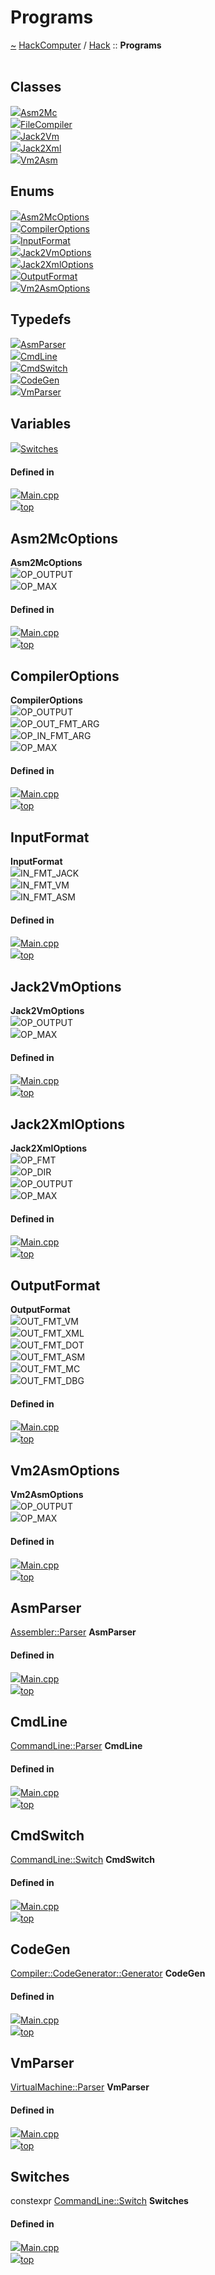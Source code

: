 <a id="programs"></a>
<h1>Programs</h1>
<a id="namespacehack_1_1programs"></a>
<a href="https://github.com/CharlesCarley/HackComputer#~">~</a>
<a href="index.md#index">HackComputer</a>
<span class="inline-text">/</span>
<a href="namespaceHack.md#hack">Hack</a>
<span class="inline-text">::</span>
<span class="bold-text"><b>Programs</b></span>
<br/>
<br/>
<a id="classes"></a>
<h2>Classes</h2>
<div class="icon-link">
<img src="../images/class.svg"/><a href="classHack_1_1Programs_1_1Asm2Mc.md#asm2mc">Asm2Mc</a>
</div>
<div class="icon-link">
<img src="../images/class.svg"/><a href="classHack_1_1Programs_1_1FileCompiler.md#filecompiler">FileCompiler</a>
</div>
<div class="icon-link">
<img src="../images/class.svg"/><a href="classHack_1_1Programs_1_1Jack2Vm.md#jack2vm">Jack2Vm</a>
</div>
<div class="icon-link">
<img src="../images/class.svg"/><a href="classHack_1_1Programs_1_1Jack2Xml.md#jack2xml">Jack2Xml</a>
</div>
<div class="icon-link">
<img src="../images/class.svg"/><a href="classHack_1_1Programs_1_1Vm2Asm.md#vm2asm">Vm2Asm</a>
</div>
<a id="enums"></a>
<h2>Enums</h2>
<span class="icon-list-item"><a href="#asm2mcoptions" class="icon-list-item"><img src="../images/class.svg" class="icon-list-item"/><span class="icon-list-item">Asm2McOptions</span>
</a>
</span>
<br/>
<span class="icon-list-item"><a href="#compileroptions" class="icon-list-item"><img src="../images/class.svg" class="icon-list-item"/><span class="icon-list-item">CompilerOptions</span>
</a>
</span>
<br/>
<span class="icon-list-item"><a href="#inputformat" class="icon-list-item"><img src="../images/class.svg" class="icon-list-item"/><span class="icon-list-item">InputFormat</span>
</a>
</span>
<br/>
<span class="icon-list-item"><a href="#jack2vmoptions" class="icon-list-item"><img src="../images/class.svg" class="icon-list-item"/><span class="icon-list-item">Jack2VmOptions</span>
</a>
</span>
<br/>
<span class="icon-list-item"><a href="#jack2xmloptions" class="icon-list-item"><img src="../images/class.svg" class="icon-list-item"/><span class="icon-list-item">Jack2XmlOptions</span>
</a>
</span>
<br/>
<span class="icon-list-item"><a href="#outputformat" class="icon-list-item"><img src="../images/class.svg" class="icon-list-item"/><span class="icon-list-item">OutputFormat</span>
</a>
</span>
<br/>
<span class="icon-list-item"><a href="#vm2asmoptions" class="icon-list-item"><img src="../images/class.svg" class="icon-list-item"/><span class="icon-list-item">Vm2AsmOptions</span>
</a>
</span>
<br/>
<a id="typedefs"></a>
<h2>Typedefs</h2>
<span class="icon-list-item"><a href="#asmparser" class="icon-list-item"><img src="../images/class.svg" class="icon-list-item"/><span class="icon-list-item">AsmParser</span>
</a>
</span>
<br/>
<span class="icon-list-item"><a href="#cmdline" class="icon-list-item"><img src="../images/class.svg" class="icon-list-item"/><span class="icon-list-item">CmdLine</span>
</a>
</span>
<br/>
<span class="icon-list-item"><a href="#cmdswitch" class="icon-list-item"><img src="../images/class.svg" class="icon-list-item"/><span class="icon-list-item">CmdSwitch</span>
</a>
</span>
<br/>
<span class="icon-list-item"><a href="#codegen" class="icon-list-item"><img src="../images/class.svg" class="icon-list-item"/><span class="icon-list-item">CodeGen</span>
</a>
</span>
<br/>
<span class="icon-list-item"><a href="#vmparser" class="icon-list-item"><img src="../images/class.svg" class="icon-list-item"/><span class="icon-list-item">VmParser</span>
</a>
</span>
<br/>
<a id="variables"></a>
<h2>Variables</h2>
<span class="icon-list-item"><a href="#switches" class="icon-list-item"><img src="../images/class.svg" class="icon-list-item"/><span class="icon-list-item">Switches</span>
</a>
</span>
<br/>
<a id="defined-in"></a>
<h4>Defined in</h4>
<span class="icon-list-item"><a href="https://github.com/CharlesCarley/HackComputer/blob/master/Source/Assembler/Main.cpp#L32" class="icon-list-item"><img src="../images/file.svg" class="icon-list-item"/><span class="icon-list-item">Main.cpp</span>
</a>
</span>
<br/>
<span class="icon-list-item"><a href="#programs" class="icon-list-item"><img src="../images/jumpToTop.svg" class="icon-list-item"/><span class="icon-list-item">top</span>
</a>
</span>
<a id="asm2mcoptions"></a>
<h2>Asm2McOptions</h2>
<span class="bold-text"><b>Asm2McOptions</b></span>
<br/>
<a id="op_output"></a>
<div class="paragraph">
<span class="paragraph"><img src="../images/enum.svg"/><span class="inline-text">OP_OUTPUT</span>
</span>
</div>
<a id="op_max"></a>
<div class="paragraph">
<span class="paragraph"><img src="../images/enum.svg"/><span class="inline-text">OP_MAX</span>
</span>
</div>
<a id="op_output"></a>
<a id="op_max"></a>
<a id="defined-in"></a>
<h4>Defined in</h4>
<span class="icon-list-item"><a href="https://github.com/CharlesCarley/HackComputer/blob/master/Source/Assembler/Main.cpp#L34" class="icon-list-item"><img src="../images/file.svg" class="icon-list-item"/><span class="icon-list-item">Main.cpp</span>
</a>
</span>
<br/>
<span class="icon-list-item"><a href="#programs" class="icon-list-item"><img src="../images/jumpToTop.svg" class="icon-list-item"/><span class="icon-list-item">top</span>
</a>
</span>
<br/>
<a id="compileroptions"></a>
<h2>CompilerOptions</h2>
<span class="bold-text"><b>CompilerOptions</b></span>
<br/>
<a id="op_output"></a>
<div class="paragraph">
<span class="paragraph"><img src="../images/enum.svg"/><span class="inline-text">OP_OUTPUT</span>
</span>
</div>
<a id="op_out_fmt_arg"></a>
<div class="paragraph">
<span class="paragraph"><img src="../images/enum.svg"/><span class="inline-text">OP_OUT_FMT_ARG</span>
</span>
</div>
<a id="op_in_fmt_arg"></a>
<div class="paragraph">
<span class="paragraph"><img src="../images/enum.svg"/><span class="inline-text">OP_IN_FMT_ARG</span>
</span>
</div>
<a id="op_max"></a>
<div class="paragraph">
<span class="paragraph"><img src="../images/enum.svg"/><span class="inline-text">OP_MAX</span>
</span>
</div>
<a id="op_output"></a>
<a id="op_out_fmt_arg"></a>
<a id="op_in_fmt_arg"></a>
<a id="op_max"></a>
<a id="defined-in"></a>
<h4>Defined in</h4>
<span class="icon-list-item"><a href="https://github.com/CharlesCarley/HackComputer/blob/master/Source/Compiler/Compiler/Main.cpp#L56" class="icon-list-item"><img src="../images/file.svg" class="icon-list-item"/><span class="icon-list-item">Main.cpp</span>
</a>
</span>
<br/>
<span class="icon-list-item"><a href="#programs" class="icon-list-item"><img src="../images/jumpToTop.svg" class="icon-list-item"/><span class="icon-list-item">top</span>
</a>
</span>
<br/>
<a id="inputformat"></a>
<h2>InputFormat</h2>
<span class="bold-text"><b>InputFormat</b></span>
<br/>
<a id="in_fmt_jack"></a>
<div class="paragraph">
<span class="paragraph"><img src="../images/enum.svg"/><span class="inline-text">IN_FMT_JACK</span>
</span>
</div>
<a id="in_fmt_vm"></a>
<div class="paragraph">
<span class="paragraph"><img src="../images/enum.svg"/><span class="inline-text">IN_FMT_VM</span>
</span>
</div>
<a id="in_fmt_asm"></a>
<div class="paragraph">
<span class="paragraph"><img src="../images/enum.svg"/><span class="inline-text">IN_FMT_ASM</span>
</span>
</div>
<a id="in_fmt_jack"></a>
<a id="in_fmt_vm"></a>
<a id="in_fmt_asm"></a>
<a id="defined-in"></a>
<h4>Defined in</h4>
<span class="icon-list-item"><a href="https://github.com/CharlesCarley/HackComputer/blob/master/Source/Compiler/Compiler/Main.cpp#L39" class="icon-list-item"><img src="../images/file.svg" class="icon-list-item"/><span class="icon-list-item">Main.cpp</span>
</a>
</span>
<br/>
<span class="icon-list-item"><a href="#programs" class="icon-list-item"><img src="../images/jumpToTop.svg" class="icon-list-item"/><span class="icon-list-item">top</span>
</a>
</span>
<br/>
<a id="jack2vmoptions"></a>
<h2>Jack2VmOptions</h2>
<span class="bold-text"><b>Jack2VmOptions</b></span>
<br/>
<a id="op_output"></a>
<div class="paragraph">
<span class="paragraph"><img src="../images/enum.svg"/><span class="inline-text">OP_OUTPUT</span>
</span>
</div>
<a id="op_max"></a>
<div class="paragraph">
<span class="paragraph"><img src="../images/enum.svg"/><span class="inline-text">OP_MAX</span>
</span>
</div>
<a id="op_output"></a>
<a id="op_max"></a>
<a id="defined-in"></a>
<h4>Defined in</h4>
<span class="icon-list-item"><a href="https://github.com/CharlesCarley/HackComputer/blob/master/Source/Compiler/Generator/Main.cpp#L36" class="icon-list-item"><img src="../images/file.svg" class="icon-list-item"/><span class="icon-list-item">Main.cpp</span>
</a>
</span>
<br/>
<span class="icon-list-item"><a href="#programs" class="icon-list-item"><img src="../images/jumpToTop.svg" class="icon-list-item"/><span class="icon-list-item">top</span>
</a>
</span>
<br/>
<a id="jack2xmloptions"></a>
<h2>Jack2XmlOptions</h2>
<span class="bold-text"><b>Jack2XmlOptions</b></span>
<br/>
<a id="op_fmt"></a>
<div class="paragraph">
<span class="paragraph"><img src="../images/enum.svg"/><span class="inline-text">OP_FMT</span>
</span>
</div>
<a id="op_dir"></a>
<div class="paragraph">
<span class="paragraph"><img src="../images/enum.svg"/><span class="inline-text">OP_DIR</span>
</span>
</div>
<a id="op_output"></a>
<div class="paragraph">
<span class="paragraph"><img src="../images/enum.svg"/><span class="inline-text">OP_OUTPUT</span>
</span>
</div>
<a id="op_max"></a>
<div class="paragraph">
<span class="paragraph"><img src="../images/enum.svg"/><span class="inline-text">OP_MAX</span>
</span>
</div>
<a id="op_fmt"></a>
<a id="op_dir"></a>
<a id="op_output"></a>
<a id="op_max"></a>
<a id="defined-in"></a>
<h4>Defined in</h4>
<span class="icon-list-item"><a href="https://github.com/CharlesCarley/HackComputer/blob/master/Source/Compiler/Analyzer/Main.cpp#L37" class="icon-list-item"><img src="../images/file.svg" class="icon-list-item"/><span class="icon-list-item">Main.cpp</span>
</a>
</span>
<br/>
<span class="icon-list-item"><a href="#programs" class="icon-list-item"><img src="../images/jumpToTop.svg" class="icon-list-item"/><span class="icon-list-item">top</span>
</a>
</span>
<br/>
<a id="outputformat"></a>
<h2>OutputFormat</h2>
<span class="bold-text"><b>OutputFormat</b></span>
<br/>
<a id="out_fmt_vm"></a>
<div class="paragraph">
<span class="paragraph"><img src="../images/enum.svg"/><span class="inline-text">OUT_FMT_VM</span>
</span>
</div>
<a id="out_fmt_xml"></a>
<div class="paragraph">
<span class="paragraph"><img src="../images/enum.svg"/><span class="inline-text">OUT_FMT_XML</span>
</span>
</div>
<a id="out_fmt_dot"></a>
<div class="paragraph">
<span class="paragraph"><img src="../images/enum.svg"/><span class="inline-text">OUT_FMT_DOT</span>
</span>
</div>
<a id="out_fmt_asm"></a>
<div class="paragraph">
<span class="paragraph"><img src="../images/enum.svg"/><span class="inline-text">OUT_FMT_ASM</span>
</span>
</div>
<a id="out_fmt_mc"></a>
<div class="paragraph">
<span class="paragraph"><img src="../images/enum.svg"/><span class="inline-text">OUT_FMT_MC</span>
</span>
</div>
<a id="out_fmt_dbg"></a>
<div class="paragraph">
<span class="paragraph"><img src="../images/enum.svg"/><span class="inline-text">OUT_FMT_DBG</span>
</span>
</div>
<a id="out_fmt_vm"></a>
<a id="out_fmt_xml"></a>
<a id="out_fmt_dot"></a>
<a id="out_fmt_asm"></a>
<a id="out_fmt_mc"></a>
<a id="out_fmt_dbg"></a>
<a id="defined-in"></a>
<h4>Defined in</h4>
<span class="icon-list-item"><a href="https://github.com/CharlesCarley/HackComputer/blob/master/Source/Compiler/Compiler/Main.cpp#L46" class="icon-list-item"><img src="../images/file.svg" class="icon-list-item"/><span class="icon-list-item">Main.cpp</span>
</a>
</span>
<br/>
<span class="icon-list-item"><a href="#programs" class="icon-list-item"><img src="../images/jumpToTop.svg" class="icon-list-item"/><span class="icon-list-item">top</span>
</a>
</span>
<br/>
<a id="vm2asmoptions"></a>
<h2>Vm2AsmOptions</h2>
<span class="bold-text"><b>Vm2AsmOptions</b></span>
<br/>
<a id="op_output"></a>
<div class="paragraph">
<span class="paragraph"><img src="../images/enum.svg"/><span class="inline-text">OP_OUTPUT</span>
</span>
</div>
<a id="op_max"></a>
<div class="paragraph">
<span class="paragraph"><img src="../images/enum.svg"/><span class="inline-text">OP_MAX</span>
</span>
</div>
<a id="op_output"></a>
<a id="op_max"></a>
<a id="defined-in"></a>
<h4>Defined in</h4>
<span class="icon-list-item"><a href="https://github.com/CharlesCarley/HackComputer/blob/master/Source/VirtualMachine/Main.cpp#L34" class="icon-list-item"><img src="../images/file.svg" class="icon-list-item"/><span class="icon-list-item">Main.cpp</span>
</a>
</span>
<br/>
<span class="icon-list-item"><a href="#programs" class="icon-list-item"><img src="../images/jumpToTop.svg" class="icon-list-item"/><span class="icon-list-item">top</span>
</a>
</span>
<br/>
<a id="asmparser"></a>
<h2>AsmParser</h2>
<a href="classHack_1_1Assembler_1_1Parser.md#parser">Assembler::Parser</a>
<span class="bold-text"><b>AsmParser</b></span>
<br/>
<a id="defined-in"></a>
<h4>Defined in</h4>
<span class="icon-list-item"><a href="https://github.com/CharlesCarley/HackComputer/blob/master/Source/Compiler/Compiler/Main.cpp#L94" class="icon-list-item"><img src="../images/file.svg" class="icon-list-item"/><span class="icon-list-item">Main.cpp</span>
</a>
</span>
<br/>
<span class="icon-list-item"><a href="#programs" class="icon-list-item"><img src="../images/jumpToTop.svg" class="icon-list-item"/><span class="icon-list-item">top</span>
</a>
</span>
<br/>
<a id="cmdline"></a>
<h2>CmdLine</h2>
<a href="classHack_1_1CommandLine_1_1Parser.md#parser">CommandLine::Parser</a>
<span class="bold-text"><b>CmdLine</b></span>
<br/>
<a id="defined-in"></a>
<h4>Defined in</h4>
<span class="icon-list-item"><a href="https://github.com/CharlesCarley/HackComputer/blob/master/Source/Compiler/Generator/Main.cpp#L41" class="icon-list-item"><img src="../images/file.svg" class="icon-list-item"/><span class="icon-list-item">Main.cpp</span>
</a>
</span>
<br/>
<span class="icon-list-item"><a href="#programs" class="icon-list-item"><img src="../images/jumpToTop.svg" class="icon-list-item"/><span class="icon-list-item">top</span>
</a>
</span>
<br/>
<a id="cmdswitch"></a>
<h2>CmdSwitch</h2>
<a href="structHack_1_1CommandLine_1_1Switch.md#switch">CommandLine::Switch</a>
<span class="bold-text"><b>CmdSwitch</b></span>
<br/>
<a id="defined-in"></a>
<h4>Defined in</h4>
<span class="icon-list-item"><a href="https://github.com/CharlesCarley/HackComputer/blob/master/Source/Compiler/Generator/Main.cpp#L42" class="icon-list-item"><img src="../images/file.svg" class="icon-list-item"/><span class="icon-list-item">Main.cpp</span>
</a>
</span>
<br/>
<span class="icon-list-item"><a href="#programs" class="icon-list-item"><img src="../images/jumpToTop.svg" class="icon-list-item"/><span class="icon-list-item">top</span>
</a>
</span>
<br/>
<a id="codegen"></a>
<h2>CodeGen</h2>
<a href="classHack_1_1Compiler_1_1CodeGenerator_1_1Generator.md#generator">Compiler::CodeGenerator::Generator</a>
<span class="bold-text"><b>CodeGen</b></span>
<br/>
<a id="defined-in"></a>
<h4>Defined in</h4>
<span class="icon-list-item"><a href="https://github.com/CharlesCarley/HackComputer/blob/master/Source/Compiler/Compiler/Main.cpp#L96" class="icon-list-item"><img src="../images/file.svg" class="icon-list-item"/><span class="icon-list-item">Main.cpp</span>
</a>
</span>
<br/>
<span class="icon-list-item"><a href="#programs" class="icon-list-item"><img src="../images/jumpToTop.svg" class="icon-list-item"/><span class="icon-list-item">top</span>
</a>
</span>
<br/>
<a id="vmparser"></a>
<h2>VmParser</h2>
<a href="classHack_1_1VirtualMachine_1_1Parser.md#parser">VirtualMachine::Parser</a>
<span class="bold-text"><b>VmParser</b></span>
<br/>
<a id="defined-in"></a>
<h4>Defined in</h4>
<span class="icon-list-item"><a href="https://github.com/CharlesCarley/HackComputer/blob/master/Source/Compiler/Compiler/Main.cpp#L95" class="icon-list-item"><img src="../images/file.svg" class="icon-list-item"/><span class="icon-list-item">Main.cpp</span>
</a>
</span>
<br/>
<span class="icon-list-item"><a href="#programs" class="icon-list-item"><img src="../images/jumpToTop.svg" class="icon-list-item"/><span class="icon-list-item">top</span>
</a>
</span>
<br/>
<a id="switches"></a>
<h2>Switches</h2>
<span class="inline-text">constexpr </span>
<a href="structHack_1_1CommandLine_1_1Switch.md#switch">CommandLine::Switch</a>
<span class="bold-text"><b>Switches</b></span>
<br/>
<a id="defined-in"></a>
<h4>Defined in</h4>
<span class="icon-list-item"><a href="https://github.com/CharlesCarley/HackComputer/blob/master/Source/Assembler/Main.cpp#L39" class="icon-list-item"><img src="../images/file.svg" class="icon-list-item"/><span class="icon-list-item">Main.cpp</span>
</a>
</span>
<br/>
<span class="icon-list-item"><a href="#programs" class="icon-list-item"><img src="../images/jumpToTop.svg" class="icon-list-item"/><span class="icon-list-item">top</span>
</a>
</span>
<br/>
</div>
</div>
</body>
</html>
